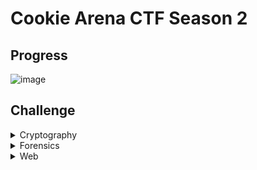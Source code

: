 # **Cookie Arena CTF Season 2**
## **Progress**

![image](https://github.com/TITANs1506/CTF-Writeups/assets/42516564/e5357bf0-4281-4101-ae4f-5b3444032636)

## **Challenge**
<details>
 <summary>Cryptography</summary>
  
  * [**DIZZY**](https://github.com/TITANs1506/CTF-Writeups/tree/main/TFC%20CTF%202023/Cryptography/DIZZY)
  * [**MAYDAY!**](https://github.com/TITANs1506/CTF-Writeups/tree/main/TFC%20CTF%202023/Cryptography/MAYDAY!)
  
</details>


<details>
 <summary>Forensics</summary>
  
  * [**DOWN BAD**](https://github.com/TITANs1506/CTF-Writeups/tree/main/TFC%20CTF%202023/Forensic/DOWN%20BAD)
  * [**SOME TRAFFIC**](https://github.com/TITANs1506/CTF-Writeups/tree/main/TFC%20CTF%202023/Forensic/SOME%20TRAFFIC)
  
</details>

  
<details>
 <summary>Web</summary>
  
  * [**BABY DUCKY NOTES**](https://github.com/TITANs1506/CTF-Writeups/tree/main/TFC%20CTF%202023/Web/BABY%20DUCKY%20NOTES)
  
</details>










